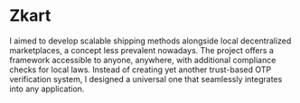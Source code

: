 # Zkart 


I aimed to develop scalable shipping methods alongside local decentralized marketplaces, a concept less prevalent nowadays. The project offers a framework accessible to anyone, anywhere, with additional compliance checks for local laws. Instead of creating yet another trust-based OTP verification system, I designed a universal one that seamlessly integrates into any application.
